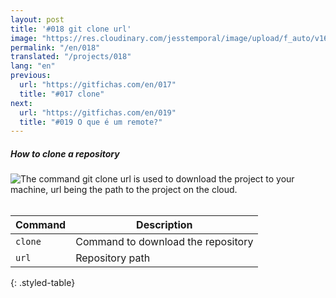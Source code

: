 ```yaml
---
layout: post
title: '#018 git clone url'
image: "https://res.cloudinary.com/jesstemporal/image/upload/f_auto/v1642878596/gitfichas/en/018/thumbnail_rmt9un.jpg"
permalink: "/en/018"
translated: "/projects/018"
lang: "en"
previous:
  url: "https://gitfichas.com/en/017"
  title: "#017 clone"
next:
  url: "https://gitfichas.com/en/019"
  title: "#019 O que é um remote?"
---
```

##### How to clone a repository

<img alt="The command git clone url is used to download the project to your machine, url being the path to the project on the cloud." src="https://res.cloudinary.com/jesstemporal/image/upload/v1642878597/gitfichas/en/018/full_wez8yl.jpg"><br><br>

| Command | Description |
|---------|-------------|
| `clone` | Command to download the repository |
| `url` | Repository path |
{: .styled-table}
